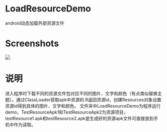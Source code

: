 # LoadResourceDemo
android动态加载外部资源文件
# Screenshots
![](screenshot/LoadResource.gif.gif)
# 说明
进入程序时下载不同的资源文件包对应不同的图片、文字和颜色（有点类似替换主题）。通过ClassLoader获取apk中资源的.R返回资源id，创建Resources对象设置资源id得到具体的图片、文字和颜色。
文件夹中LoadResourceDemo为程序运行demo，TestResourceApk1和TestResourceApk2为资源项目，testResource1.apk和testResource2.apk是生成好的资源apk文件可直接放到手机中作为读取。
